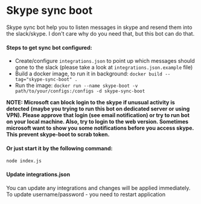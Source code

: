 # Skype sync boot
Skype sync bot help you to listen messages in skype and resend them into the slack/skype. I don't care why do you need that, but this bot can do that.

#### Steps to get sync bot configured:
* Create/configure `integrations.json` to point up which messages should gone to the slack (please take a look at `integrations.json.example` file)
* Build a docker image, to run it in background: `docker build --tag="skype-sync-boot" .`
* Run the image: `docker run --name skype-boot -v path/to/your/configs:/configs -d skype-sync-boot`

**NOTE: Microsoft can block login to the skype if unusual activity is detected (maybe you trying to run this bot on dedicated server or using VPN).
Please approve that login (see email notification) or try to run bot on your local machine. Also, try to login to the web version. Sometimes microsoft want to show you some notifications before you access skype. This prevent skype-boot to scrab token.**

#### Or just start it by the following command:
```shell script
node index.js
```
#### Update integrations.json
You can update any integrations and changes will be applied immediately.
To update username/password - you need to restart application